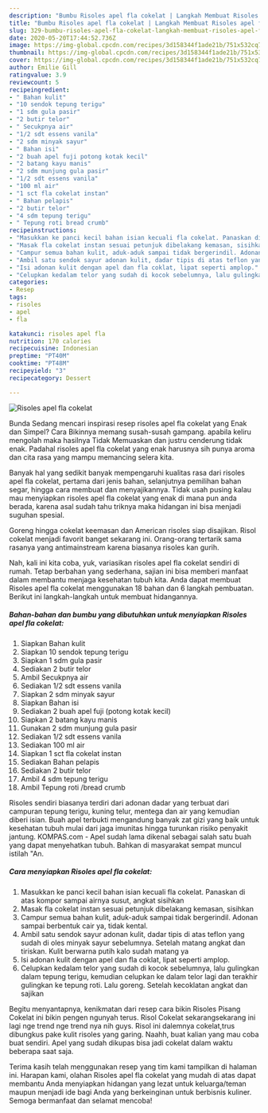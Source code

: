 ```yaml
---
description: "Bumbu Risoles apel fla cokelat | Langkah Membuat Risoles apel fla cokelat Yang Sedap"
title: "Bumbu Risoles apel fla cokelat | Langkah Membuat Risoles apel fla cokelat Yang Sedap"
slug: 329-bumbu-risoles-apel-fla-cokelat-langkah-membuat-risoles-apel-fla-cokelat-yang-sedap
date: 2020-05-20T17:44:52.736Z
image: https://img-global.cpcdn.com/recipes/3d158344f1ade21b/751x532cq70/risoles-apel-fla-cokelat-foto-resep-utama.jpg
thumbnail: https://img-global.cpcdn.com/recipes/3d158344f1ade21b/751x532cq70/risoles-apel-fla-cokelat-foto-resep-utama.jpg
cover: https://img-global.cpcdn.com/recipes/3d158344f1ade21b/751x532cq70/risoles-apel-fla-cokelat-foto-resep-utama.jpg
author: Emilie Gill
ratingvalue: 3.9
reviewcount: 5
recipeingredient:
- " Bahan kulit"
- "10 sendok tepung terigu"
- "1 sdm gula pasir"
- "2 butir telor"
- " Secukpnya air"
- "1/2 sdt essens vanila"
- "2 sdm minyak sayur"
- " Bahan isi"
- "2 buah apel fuji potong kotak kecil"
- "2 batang kayu manis"
- "2 sdm munjung gula pasir"
- "1/2 sdt essens vanila"
- "100 ml air"
- "1 sct fla cokelat instan"
- " Bahan pelapis"
- "2 butir telor"
- "4 sdm tepung terigu"
- " Tepung roti bread crumb"
recipeinstructions:
- "Masukkan ke panci kecil bahan isian kecuali fla cokelat. Panaskan di atas kompor sampai airnya susut, angkat sisihkan"
- "Masak fla cokelat instan sesuai petunjuk dibelakang kemasan, sisihkan"
- "Campur semua bahan kulit, aduk-aduk sampai tidak bergerindil. Adonan sampai berbentuk cair ya, tidak kental."
- "Ambil satu sendok sayur adonan kulit, dadar tipis di atas teflon yang sudah di oles minyak sayur sebelumnya. Setelah matang angkat dan tiriskan. Kulit berwarna putih kalo sudah matang ya"
- "Isi adonan kulit dengan apel dan fla coklat, lipat seperti amplop."
- "Celupkan kedalam telor yang sudah di kocok sebelumnya, lalu gulingkan dalam tepung terigu, kemudian celupkan ke dalam telor lagi dan terakhir gulingkan ke tepung roti. Lalu goreng. Setelah kecoklatan angkat dan sajikan"
categories:
- Resep
tags:
- risoles
- apel
- fla

katakunci: risoles apel fla 
nutrition: 170 calories
recipecuisine: Indonesian
preptime: "PT40M"
cooktime: "PT48M"
recipeyield: "3"
recipecategory: Dessert

---
```



![Risoles apel fla cokelat](https://img-global.cpcdn.com/recipes/3d158344f1ade21b/751x532cq70/risoles-apel-fla-cokelat-foto-resep-utama.jpg)

Bunda Sedang mencari inspirasi resep risoles apel fla cokelat yang Enak dan Simpel? Cara Bikinnya memang susah-susah gampang. apabila keliru mengolah maka hasilnya Tidak Memuaskan dan justru cenderung tidak enak. Padahal risoles apel fla cokelat yang enak harusnya sih punya aroma dan cita rasa yang mampu memancing selera kita.

Banyak hal yang sedikit banyak mempengaruhi kualitas rasa dari risoles apel fla cokelat, pertama dari jenis bahan, selanjutnya pemilihan bahan segar, hingga cara membuat dan menyajikannya. Tidak usah pusing kalau mau menyiapkan risoles apel fla cokelat yang enak di mana pun anda berada, karena asal sudah tahu triknya maka hidangan ini bisa menjadi suguhan spesial.

Goreng hingga cokelat keemasan dan American risoles siap disajikan. Risol cokelat menjadi favorit banget sekarang ini. Orang-orang tertarik sama rasanya yang antimainstream karena biasanya risoles kan gurih.


Nah, kali ini kita coba, yuk, variasikan risoles apel fla cokelat sendiri di rumah. Tetap berbahan yang sederhana, sajian ini bisa memberi manfaat dalam membantu menjaga kesehatan tubuh kita. Anda dapat membuat Risoles apel fla cokelat menggunakan 18 bahan dan 6 langkah pembuatan. Berikut ini langkah-langkah untuk membuat hidangannya.

<!--inarticleads1-->

##### Bahan-bahan dan bumbu yang dibutuhkan untuk menyiapkan Risoles apel fla cokelat:

1. Siapkan  Bahan kulit
1. Siapkan 10 sendok tepung terigu
1. Siapkan 1 sdm gula pasir
1. Sediakan 2 butir telor
1. Ambil  Secukpnya air
1. Sediakan 1/2 sdt essens vanila
1. Siapkan 2 sdm minyak sayur
1. Siapkan  Bahan isi
1. Sediakan 2 buah apel fuji (potong kotak kecil)
1. Siapkan 2 batang kayu manis
1. Gunakan 2 sdm munjung gula pasir
1. Sediakan 1/2 sdt essens vanila
1. Sediakan 100 ml air
1. Siapkan 1 sct fla cokelat instan
1. Sediakan  Bahan pelapis
1. Sediakan 2 butir telor
1. Ambil 4 sdm tepung terigu
1. Ambil  Tepung roti /bread crumb


Risoles sendiri biasanya terdiri dari adonan dadar yang terbuat dari campuran tepung terigu, kuning telur, mentega dan air yang kemudian diberi isian. Buah apel terbukti mengandung banyak zat gizi yang baik untuk kesehatan tubuh mulai dari jaga imunitas hingga turunkan risiko penyakit jantung. KOMPAS.com - Apel sudah lama dikenal sebagai salah satu buah yang dapat menyehatkan tubuh. Bahkan di masyarakat sempat muncul istilah &#34;An. 

<!--inarticleads2-->

##### Cara menyiapkan Risoles apel fla cokelat:

1. Masukkan ke panci kecil bahan isian kecuali fla cokelat. Panaskan di atas kompor sampai airnya susut, angkat sisihkan
1. Masak fla cokelat instan sesuai petunjuk dibelakang kemasan, sisihkan
1. Campur semua bahan kulit, aduk-aduk sampai tidak bergerindil. Adonan sampai berbentuk cair ya, tidak kental.
1. Ambil satu sendok sayur adonan kulit, dadar tipis di atas teflon yang sudah di oles minyak sayur sebelumnya. Setelah matang angkat dan tiriskan. Kulit berwarna putih kalo sudah matang ya
1. Isi adonan kulit dengan apel dan fla coklat, lipat seperti amplop.
1. Celupkan kedalam telor yang sudah di kocok sebelumnya, lalu gulingkan dalam tepung terigu, kemudian celupkan ke dalam telor lagi dan terakhir gulingkan ke tepung roti. Lalu goreng. Setelah kecoklatan angkat dan sajikan


Begitu menyantapnya, kenikmatan dari resep cara bikin Risoles Pisang Cokelat ini bikin pengen ngunyah terus. Risol Cokelat sekarangsekarang ini lagi nge trend nge trend nya nih guys. Risol ini dalemnya cokelat,trus dibungkus pake kulit risoles yang garing. Naahh, buat kalian yang mau coba buat sendiri. Apel yang sudah dikupas bisa jadi cokelat dalam waktu beberapa saat saja. 

Terima kasih telah menggunakan resep yang tim kami tampilkan di halaman ini. Harapan kami, olahan Risoles apel fla cokelat yang mudah di atas dapat membantu Anda menyiapkan hidangan yang lezat untuk keluarga/teman maupun menjadi ide bagi Anda yang berkeinginan untuk berbisnis kuliner. Semoga bermanfaat dan selamat mencoba!
